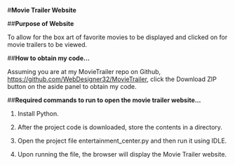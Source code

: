 #**Movie Trailer Website**

##**Purpose of Website**

To allow for the box art of favorite movies to be displayed and clicked on for movie trailers to be viewed.

##**How to obtain my code...**

Assuming you are at my MovieTrailer repo on Github, https://github.com/WebDesigner32/MovieTrailer, click the Download ZIP button on the aside panel to obtain my code.

##**Required commands to run to open the movie trailer website...**

1. Install Python.

2. After the project code is downloaded, store the contents in a directory. 

3. Open the project file entertainment_center.py and then run it using IDLE.

4. Upon running the file, the browser will display the Movie Trailer website.


